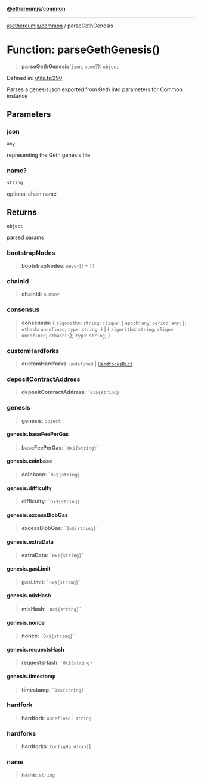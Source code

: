 [**@ethereumjs/common**](../README.md)

***

[@ethereumjs/common](../README.md) / parseGethGenesis

# Function: parseGethGenesis()

> **parseGethGenesis**(`json`, `name`?): `object`

Defined in: [utils.ts:290](https://github.com/Dargon789/ethereumjs-monorepo/blob/master/packages/common/src/utils.ts#L290)

Parses a genesis.json exported from Geth into parameters for Common instance

## Parameters

### json

`any`

representing the Geth genesis file

### name?

`string`

optional chain name

## Returns

`object`

parsed params

### bootstrapNodes

> **bootstrapNodes**: `never`[] = `[]`

### chainId

> **chainId**: `number`

### consensus

> **consensus**: \{ `algorithm`: `string`; `clique`: \{ `epoch`: `any`; `period`: `any`; \}; `ethash`: `undefined`; `type`: `string`; \} \| \{ `algorithm`: `string`; `clique`: `undefined`; `ethash`: \{\}; `type`: `string`; \}

### customHardforks

> **customHardforks**: `undefined` \| [`HardforksDict`](../type-aliases/HardforksDict.md)

### depositContractAddress

> **depositContractAddress**: `` `0x${string}` ``

### genesis

> **genesis**: `object`

#### genesis.baseFeePerGas

> **baseFeePerGas**: `` `0x${string}` ``

#### genesis.coinbase

> **coinbase**: `` `0x${string}` ``

#### genesis.difficulty

> **difficulty**: `` `0x${string}` ``

#### genesis.excessBlobGas

> **excessBlobGas**: `` `0x${string}` ``

#### genesis.extraData

> **extraData**: `` `0x${string}` ``

#### genesis.gasLimit

> **gasLimit**: `` `0x${string}` ``

#### genesis.mixHash

> **mixHash**: `` `0x${string}` ``

#### genesis.nonce

> **nonce**: `` `0x${string}` ``

#### genesis.requestsHash

> **requestsHash**: `` `0x${string}` ``

#### genesis.timestamp

> **timestamp**: `` `0x${string}` ``

### hardfork

> **hardfork**: `undefined` \| `string`

### hardforks

> **hardforks**: `ConfigHardfork`[]

### name

> **name**: `string`
